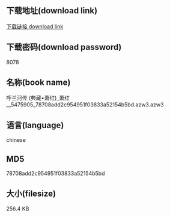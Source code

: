 ## 下载地址(download link)
[下载链接 download link](https://voluble-croquembouche-d321dc.netlify.app/?s=%E5%91%BC%E5%85%B0%E6%B2%B3%E4%BC%A0+%28%E5%85%B8%E8%97%8F%E2%80%A2%E8%90%A7%E7%BA%A2%29_%E8%90%A7%E7%BA%A2__5475905_78708add2c954951f03833a52154b5bd.azw3)

## 下载密码(download password)
8078

## 名称(book name)
呼兰河传 (典藏•萧红)_萧红__5475905_78708add2c954951f03833a52154b5bd.azw3.azw3

## 语言(language)
chinese

## MD5
78708add2c954951f03833a52154b5bd

## 大小(filesize)
256.4 KB
